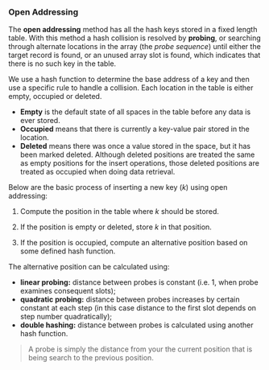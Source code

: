 
### Open Addressing

The **open addressing** method has all the hash keys stored in a fixed length table. With this method a hash collision is resolved by **probing**, or searching through alternate locations in the array (the *probe sequence*) until either the target record is found, or an unused array slot is found, which indicates that there is no such key in the table. 

We use a hash function to determine the base address of a key and then use a specific rule to handle a collision. Each location in the table is either empty, occupied or deleted. 
- **Empty** is the default state of all spaces in the table before any data is ever stored.
- **Occupied** means that there is currently a key-value pair stored in the location. 
- **Deleted** means there was once a value stored in the space, but it has been marked deleted. Although deleted positions are treated the same as empty positions for the insert operations, those deleted positions are treated as occupied when doing data retrieval.


Below are the basic process of inserting a new key (*k*) using open addressing:

1. Compute the position in the table where *k* should be stored.

2. If the position is empty or deleted, store *k* in that position.

3. If the position is occupied, compute an alternative position based on some defined hash function.

The alternative position can be calculated using: 

- **linear probing:** distance between probes is constant (i.e. 1, when probe examines consequent slots);
- **quadratic probing:** distance between probes increases by certain constant at each step (in this case distance to the first slot depends on step number quadratically);
- **double hashing:** distance between probes is calculated using another hash function.

> A probe is simply the distance from your the current position that is being search to the previous position.
